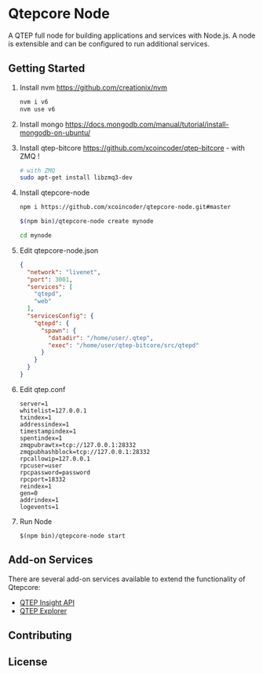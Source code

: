 Qtepcore Node
============

A QTEP full node for building applications and services with Node.js. A node is extensible and can be configured to run additional services.

## Getting Started

1. Install nvm https://github.com/creationix/nvm  

    ```bash
    nvm i v6
    nvm use v6
    ```  
2. Install mongo https://docs.mongodb.com/manual/tutorial/install-mongodb-on-ubuntu/  

3. Install qtep-bitcore https://github.com/xcoincoder/qtep-bitcore - with ZMQ ! 

    ```bash
    # with ZMQ
    sudo apt-get install libzmq3-dev 
    ```  
4. Install qtepcore-node  

    ```bash
    npm i https://github.com/xcoincoder/qtepcore-node.git#master

    $(npm bin)/qtepcore-node create mynode

    cd mynode

    ```  
5. Edit qtepcore-node.json  

    ```json
    {
      "network": "livenet",
      "port": 3001,
      "services": [
	    "qtepd",
        "web"
      ],
      "servicesConfig": {
        "qtepd": {
          "spawn": {
            "datadir": "/home/user/.qtep",
            "exec": "/home/user/qtep-bitcore/src/qtepd"
          }
        }
      }
	}
    ```  
6. Edit qtep.conf  

    ```
    server=1
    whitelist=127.0.0.1
    txindex=1
    addressindex=1
    timestampindex=1
    spentindex=1
    zmqpubrawtx=tcp://127.0.0.1:28332
    zmqpubhashblock=tcp://127.0.0.1:28332
    rpcallowip=127.0.0.1
    rpcuser=user
    rpcpassword=password
    rpcport=18332
    reindex=1
    gen=0
    addrindex=1
    logevents=1
    ```  
7. Run Node  

    ```
    $(npm bin)/qtepcore-node start
    ```  

## Add-on Services

There are several add-on services available to extend the functionality of Qtepcore:

- [QTEP Insight API](https://github.com/xcoincoder/insight-api)
- [QTEP Explorer](https://github.com/xcoincoder/qtep-explorer)

## Contributing



## License
